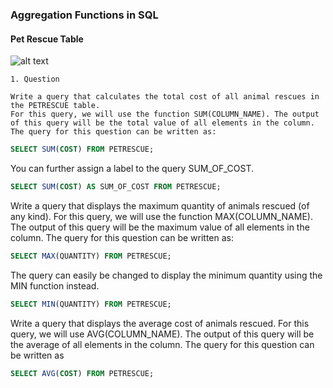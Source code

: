 ### Aggregation Functions in SQL

#### Pet Rescue Table
![alt text](<Screenshot 2024-11-01 at 11.59.11 AM.png>)


```
1. Question 

Write a query that calculates the total cost of all animal rescues in the PETRESCUE table.
For this query, we will use the function SUM(COLUMN_NAME). The output of this query will be the total value of all elements in the column. The query for this question can be written as:
```

``` SQL
SELECT SUM(COST) FROM PETRESCUE;
```
You can further assign a label to the query SUM_OF_COST.

``` SQL
SELECT SUM(COST) AS SUM_OF_COST FROM PETRESCUE;
```
Write a query that displays the maximum quantity of animals rescued (of any kind).
For this query, we will use the function MAX(COLUMN_NAME). The output of this query will be the maximum value of all elements in the column. The query for this question can be written as:

``` SQL
SELECT MAX(QUANTITY) FROM PETRESCUE;
```
The query can easily be changed to display the minimum quantity using the MIN function instead.

``` SQL
SELECT MIN(QUANTITY) FROM PETRESCUE;
```

Write a query that displays the average cost of animals rescued.
For this query, we will use AVG(COLUMN_NAME). The output of this query will be the average of all elements in the column. The query for this question can be written as
``` SQL
SELECT AVG(COST) FROM PETRESCUE;
```